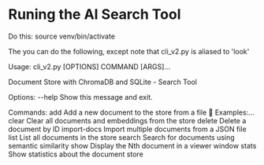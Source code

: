 # Runing the AI Search Tool

Do this: source venv/bin/activate

The you can do the following, except note that cli_v2.py is aliased to 'look'

Usage: cli_v2.py [OPTIONS] COMMAND [ARGS]...

  Document Store with ChromaDB and SQLite - Search Tool

Options:
  --help  Show this message and exit.

Commands:
  add          Add a new document to the store from a file  Examples:...
  clear        Clear all documents and embeddings from the store
  delete       Delete a document by ID
  import-docs  Import multiple documents from a JSON file
  list         List all documents in the store
  search       Search for documents using semantic similarity
  show         Display the Nth document in a viewer window
  stats        Show statistics about the document store
